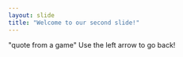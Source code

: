 ```yaml
---
layout: slide
title: "Welcome to our second slide!"
---
```

"quote from a game"
Use the left arrow to go back!
